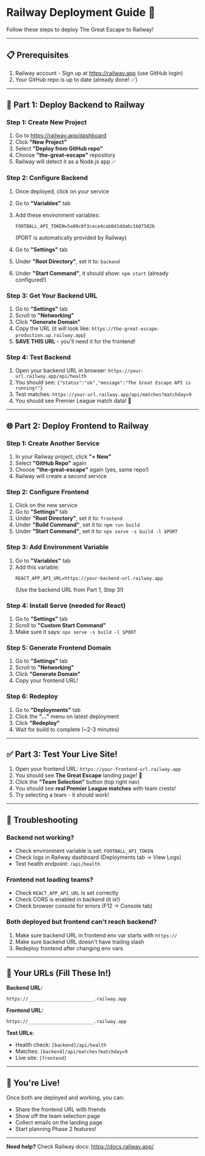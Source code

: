 # Railway Deployment Guide 🚀

Follow these steps to deploy The Great Escape to Railway!

---

## 📋 Prerequisites

1. Railway account - Sign up at https://railway.app (use GitHub login)
2. Your GitHub repo is up to date (already done! ✅)

---

## 🚂 Part 1: Deploy Backend to Railway

### Step 1: Create New Project
1. Go to https://railway.app/dashboard
2. Click **"New Project"**
3. Select **"Deploy from GitHub repo"**
4. Choose **"the-great-escape"** repository
5. Railway will detect it as a Node.js app ✅

### Step 2: Configure Backend
1. Once deployed, click on your service
2. Go to **"Variables"** tab
3. Add these environment variables:
   ```
   FOOTBALL_API_TOKEN=5a09c0f3cece4cab8d1dda6c1b07582b
   ```
   (PORT is automatically provided by Railway)

4. Go to **"Settings"** tab
5. Under **"Root Directory"**, set it to: `backend`
6. Under **"Start Command"**, it should show: `npm start` (already configured!)

### Step 3: Get Your Backend URL
1. Go to **"Settings"** tab
2. Scroll to **"Networking"**
3. Click **"Generate Domain"**
4. Copy the URL (it will look like: `https://the-great-escape-production.up.railway.app`)
5. **SAVE THIS URL** - you'll need it for the frontend!

### Step 4: Test Backend
1. Open your backend URL in browser: `https://your-url.railway.app/api/health`
2. You should see: `{"status":"ok","message":"The Great Escape API is running!"}`
3. Test matches: `https://your-url.railway.app/api/matches?matchday=9`
4. You should see Premier League match data! 🎉

---

## 🌐 Part 2: Deploy Frontend to Railway

### Step 1: Create Another Service
1. In your Railway project, click **"+ New"**
2. Select **"GitHub Repo"** again
3. Choose **"the-great-escape"** again (yes, same repo!)
4. Railway will create a second service

### Step 2: Configure Frontend
1. Click on the new service
2. Go to **"Settings"** tab
3. Under **"Root Directory"**, set it to: `frontend`
4. Under **"Build Command"**, set it to: `npm run build`
5. Under **"Start Command"**, set it to: `npx serve -s build -l $PORT`

### Step 3: Add Environment Variable
1. Go to **"Variables"** tab
2. Add this variable:
   ```
   REACT_APP_API_URL=https://your-backend-url.railway.app
   ```
   (Use the backend URL from Part 1, Step 3!)

### Step 4: Install Serve (needed for React)
1. Go to **"Settings"** tab
2. Scroll to **"Custom Start Command"**
3. Make sure it says: `npx serve -s build -l $PORT`

### Step 5: Generate Frontend Domain
1. Go to **"Settings"** tab
2. Scroll to **"Networking"**
3. Click **"Generate Domain"**
4. Copy your frontend URL!

### Step 6: Redeploy
1. Go to **"Deployments"** tab
2. Click the **"..."** menu on latest deployment
3. Click **"Redeploy"**
4. Wait for build to complete (~2-3 minutes)

---

## ✅ Part 3: Test Your Live Site!

1. Open your frontend URL: `https://your-frontend-url.railway.app`
2. You should see **The Great Escape** landing page! 🎉
3. Click the **"Team Selection"** button (top right nav)
4. You should see **real Premier League matches** with team crests!
5. Try selecting a team - it should work!

---

## 🔧 Troubleshooting

### Backend not working?
- Check environment variable is set: `FOOTBALL_API_TOKEN`
- Check logs in Railway dashboard (Deployments tab → View Logs)
- Test health endpoint: `/api/health`

### Frontend not loading teams?
- Check `REACT_APP_API_URL` is set correctly
- Check CORS is enabled in backend (it is!)
- Check browser console for errors (F12 → Console tab)

### Both deployed but frontend can't reach backend?
1. Make sure backend URL in frontend env var starts with `https://`
2. Make sure backend URL doesn't have trailing slash
3. Redeploy frontend after changing env vars

---

## 📝 Your URLs (Fill These In!)

**Backend URL:**
```
https://________________________.railway.app
```

**Frontend URL:**
```
https://________________________.railway.app
```

**Test URLs:**
- Health check: `[backend]/api/health`
- Matches: `[backend]/api/matches?matchday=9`
- Live site: `[frontend]`

---

## 🎉 You're Live!

Once both are deployed and working, you can:
- Share the frontend URL with friends
- Show off the team selection page
- Collect emails on the landing page
- Start planning Phase 2 features!

---

**Need help?** Check Railway docs: https://docs.railway.app/
